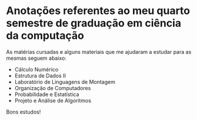 # Anotações referentes ao meu quarto semestre de graduação em ciência da computação

As matérias cursadas e alguns materiais que me ajudaram a estudar para as mesmas seguem abaixo:

- Cálculo Numérico
- Estrutura de Dados II
- Laboratório de Linguagens de Montagem
- Organização de Computadores
- Probabilidade e Estatística
- Projeto e Análise de Algoritmos

Bons estudos!
